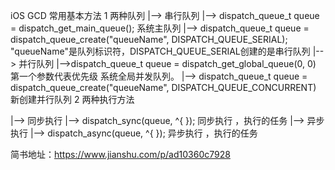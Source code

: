 iOS GCD 常用基本方法
1 两种队列 
  |--> 串行队列 
     |--> dispatch_queue_t queue = dispatch_get_main_queue();
      系统主队列
     |--> dispatch_queue_t queue = dispatch_queue_create("queueName", DISPATCH_QUEUE_SERIAL);     
     "queueName"是队列标识符，DISPATCH_QUEUE_SERIAL创建的是串行队列  |--> 并行队列
     |-->dispatch_queue_t queue = dispatch_get_global_queue(0, 0)
      第一个参数代表优先级 系统全局并发队列。
     |--> dispatch_queue_t queue = dispatch_queue_create("queueName", DISPATCH_QUEUE_CONCURRENT)  
      新创建并行队列
2 两种执行方法

  |--> 同步执行
     |--> dispatch_sync(queue, ^{ });  同步执行 ，执行的任务
  |--> 异步执行
     |--> dispatch_async(queue, ^{ }); 异步执行 ，执行的任务

简书地址：https://www.jianshu.com/p/ad10360c7928 

